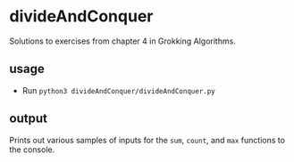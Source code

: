 # divideAndConquer

Solutions to exercises from chapter 4 in Grokking Algorithms.

## usage

* Run `python3 divideAndConquer/divideAndConquer.py`

## output

Prints out various samples of inputs for the `sum`, `count`, and `max` functions to the console.
